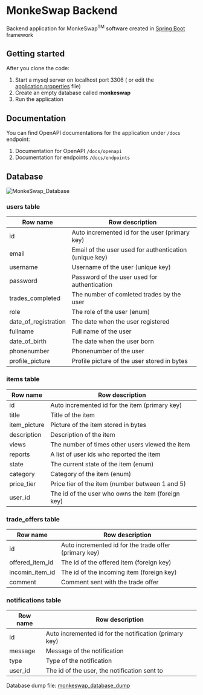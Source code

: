 # MonkeSwap Backend
Backend application for MonkeSwap<sup>TM</sup> software created in [Spring Boot](https://spring.io/projects/spring-boot) framework

## Getting started
After you clone the code:
  1. Start a mysql server on localhost port 3306 ( or edit the [application.properties](src/main/resources/application.properties) file)
  2. Create an empty database called **monkeswap**
  3. Run the application

## Documentation
You can find OpenAPI documentations for the application under `/docs` endpoint:</br>
 1. Documentation for OpenAPI  `/docs/openapi`
 2. Documentation for endpoints `/docs/endpoints`

## Database
![MonkeSwap_Database](https://github.com/Toccskefir/MonkeSwap_Backend/assets/91217116/62d74b84-d1d3-4412-988a-f7a4f5318aa3)
### users table
| Row name             | Row description                                        |
| -------------------- | ------------------------------------------------------ |
| id                   | Auto incremented id for the user (primary key)         |
| email                | Email of the user used for authentication (unique key) |
| username             | Username of the user (unique key)                      |
| password             | Password of the user used for authentication           |
| trades_completed     | The number of comleted trades by the user              |
| role                 | The role of the user (enum)                            |
| date_of_registration | The date when the user registered                      |
| fullname             | Full name of the user                                  |
| date_of_birth        | The date when the user born                            |
| phonenumber          | Phonenumber of the user                                |
| profile_picture      | Profile picture of the user stored in bytes            |

### items table
| Row name             | Row description                                        |
| -------------------- | ------------------------------------------------------ |
| id                   | Auto incremented id for the item (primary key)         |
| title                | Title of the item                                      |
| item_picture         | Picture of the item stored in bytes                    |
| description          | Description of the item                                |
| views                | The number of times other users viewed the item        |
| reports              | A list of user ids who reported the item               |
| state                | The current state of the item (enum)                   |
| category             | Category of the item (enum)                            |
| price_tier           | Price tier of the item (number between 1 and 5)        |
| user_id              | The id of the user who owns the item (foreign key)     |

### trade_offers table
| Row name             | Row description                                        |
| -------------------- | ------------------------------------------------------ |
| id                   | Auto incremented id for the trade offer (primary key)  |
| offered_item_id      | The id of the offered item (foreign key)               |
| incomin_item_id      | The id of the incoming item (foreign key)              |
| comment              | Comment sent with the trade offer                      |

### notifications table
| Row name             | Row description                                        |
| -------------------- | ------------------------------------------------------ |
| id                   | Auto incremented id for the notification (primary key) |
| message              | Message of the notification                            |
| type                 | Type of the notification                               |
| user_id              | The id of the user, the notification sent to           |

Database dump file: [monkeswap_database_dump](monkeswap_database_dump.sql)
